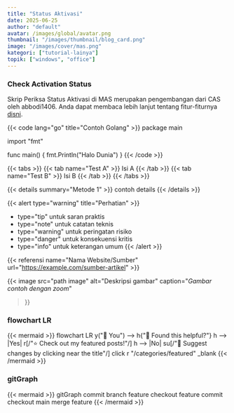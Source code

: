 ```yaml
---
title: "Status Aktivasi"
date: 2025-06-25
author: "default"
avatar: /images/global/avatar.png
thumbnail: "/images/thumbnail/blog_card.png"
image: "/images/cover/mas.png"
kategori: ["tutorial-lainya"]
topik: ["windows", "office"]
---
```


### Check Activation Status

Skrip Periksa Status Aktivasi di MAS merupakan pengembangan dari CAS oleh abbodi1406.
Anda dapat membaca lebih lanjut tentang fitur-fiturnya [disni](../cas).


{{< code lang="go" title="Contoh Golang" >}}
package main

import "fmt"

func main() {
    fmt.Println("Halo Dunia")
}
{{< /code >}}

{{< tabs >}}
  {{< tab name="Test A" >}} Isi A {{< /tab >}}
  {{< tab name="Test B" >}} Isi B {{< /tab >}}
{{< /tabs >}}

{{< details summary="Metode 1" >}}
contoh details
{{< /details >}}


{{< alert type="warning" title="Perhatian" >}}
  - type="tip" untuk saran praktis
  - type="note" untuk catatan teknis
  - type="warning" untuk peringatan risiko
  - type="danger" untuk konsekuensi kritis
  - type="info" untuk keterangan umum
{{< /alert >}}

{{< referensi 
  name="Nama Website/Sumber" 
  url="https://example.com/sumber-artikel" >}}

  {{< image 
  src="path image" 
  alt="Deskripsi gambar" 
  caption="*Gambar contoh dengan zoom*" 
  >}}

### flowchart LR
  {{< mermaid >}}
flowchart LR
    y("👫 You") --> h{"🤝 Found this helpful?"}
    h --> |Yes| r[/"⭐ Check out my featured posts!"/]
    h --> |No| su[/"📝 Suggest changes by clicking near the title"/]
    click r "/categories/featured" _blank
{{< /mermaid >}}

### gitGraph

{{< mermaid >}}
gitGraph
  commit
  branch feature
  checkout feature
  commit
  checkout main
  merge feature
{{< /mermaid >}}